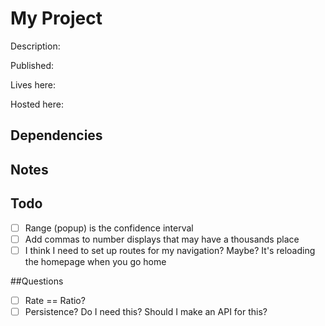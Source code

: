 # My Project

Description:

Published:

Lives here:

Hosted here:

## Dependencies

## Notes

## Todo

- [ ] Range (popup) is the confidence interval
- [ ] Add commas to number displays that may have a thousands place
- [ ] I think I need to set up routes for my navigation? Maybe? It's reloading the homepage when you go home 

##Questions
- [ ] Rate == Ratio?
- [ ] Persistence? Do I need this? Should I make an API for this?